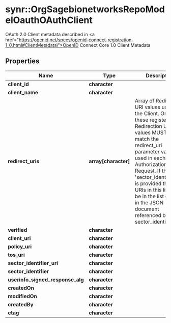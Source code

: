 # synr::OrgSagebionetworksRepoModelOauthOAuthClient

OAuth 2.0 Client metadata described in <a href=\"https://openid.net/specs/openid-connect-registration-1_0.html#ClientMetadata\">OpenID Connect Core 1.0 Client Metadata</a>

## Properties
Name | Type | Description | Notes
------------ | ------------- | ------------- | -------------
**client_id** | **character** |  | [optional] 
**client_name** | **character** |  | [optional] 
**redirect_uris** | **array[character]** | Array of Redirection URI values used by the Client. One of these registered Redirection URI values MUST exactly match the redirect_uri parameter value used in each Authorization Request. If the &#39;sector_identifier_uri&#39; is provided then the URIs in this list must be in the list of URIs in the JSON document referenced by the sector_identifier_uri. | [optional] 
**verified** | **character** |  | [optional] 
**client_uri** | **character** |  | [optional] 
**policy_uri** | **character** |  | [optional] 
**tos_uri** | **character** |  | [optional] 
**sector_identifier_uri** | **character** |  | [optional] 
**sector_identifier** | **character** |  | [optional] 
**userinfo_signed_response_alg** | **character** |  | [optional] 
**createdOn** | **character** |  | [optional] 
**modifiedOn** | **character** |  | [optional] 
**createdBy** | **character** |  | [optional] 
**etag** | **character** |  | [optional] 



